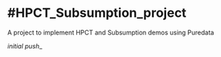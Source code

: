 #HPCT_Subsumption_project
========================

A project to implement HPCT and Subsumption demos using Puredata


_initial push__
